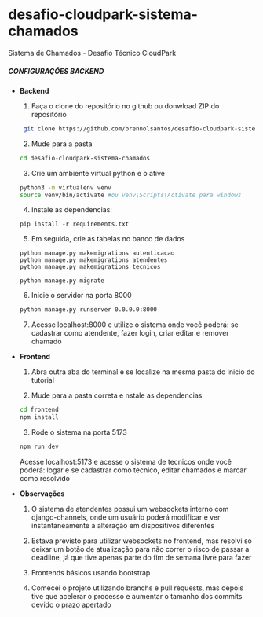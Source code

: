 # desafio-cloudpark-sistema-chamados
Sistema de Chamados - Desafio Técnico CloudPark


##### CONFIGURAÇÕES BACKEND 

* **Backend**
   1. Faça o clone do repositório no github ou donwload ZIP do repositório
   ```.sh
    git clone https://github.com/brennolsantos/desafio-cloudpark-sistema-chamados.git
   ```

   2. Mude para a pasta
   ```.sh
   cd desafio-cloudpark-sistema-chamados
   ```
   3. Crie um ambiente virtual python e o ative
   ```.sh
   python3 -m virtualenv venv
   source venv/bin/activate #ou venv\Scripts\Activate para windows
   ```

   4. Instale as dependencias:
   ```
   pip install -r requirements.txt
   ```

   5. Em seguida, crie as tabelas no banco de dados
   ```
   python manage.py makemigrations autenticacao
   python manage.py makemigrations atendentes
   python manage.py makemigrations tecnicos

   python manage.py migrate
   ```

   6. Inicie o servidor na porta 8000
   ```.sh
   python manage.py runserver 0.0.0.0:8000
   ```

   7. Acesse localhost:8000 e utilize o sistema onde você poderá: se cadastrar como atendente, fazer login, criar editar e remover chamado  
     


* **Frontend**
  1. Abra outra aba do terminal e se localize na mesma pasta do inicio do tutorial 

  2. Mude para a pasta correta e nstale as dependencias
  ```.sh
  cd frontend
  npm install  
  ```

  3. Rode o sistema na porta 5173
  ```.sh
  npm run dev 
  ```
  Acesse localhost:5173 e acesse o sistema de tecnicos onde você poderá: logar e se cadastrar como tecnico, editar chamados e marcar como resolvido


* **Observações**
  1. O sistema de atendentes possui um websockets interno com django-channels, onde um usuário poderá modificar e ver instantaneamente a alteração em dispositivos diferentes
  
  2. Estava previsto para utilizar websockets no frontend, mas resolvi só deixar um botão de atualização para não correr o risco de passar a deadline, já que tive apenas parte do fim de semana livre para fazer

  3. Frontends básicos usando bootstrap

  4. Comecei o projeto utilizando branchs e pull requests, mas depois tive que acelerar o processo e aumentar o tamanho dos commits devido o prazo apertado

